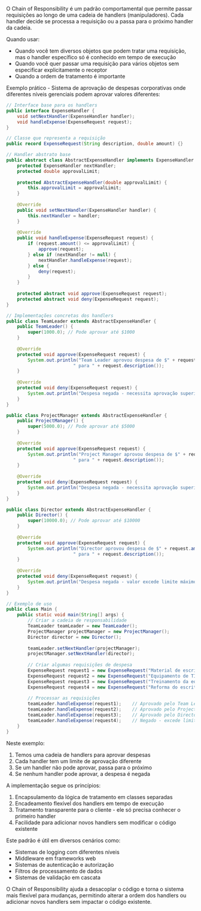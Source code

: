 O Chain of Responsibility é um padrão comportamental que permite passar requisições ao longo de uma cadeia de handlers (manipuladores). Cada handler decide se processa a requisição ou a passa para o próximo handler da cadeia.

Quando usar:
- Quando você tem diversos objetos que podem tratar uma requisição, mas o handler específico só é conhecido em tempo de execução
- Quando você quer passar uma requisição para vários objetos sem especificar explicitamente o receptor
- Quando a ordem de tratamento é importante

Exemplo prático - Sistema de aprovação de despesas corporativas onde diferentes níveis gerenciais podem aprovar valores diferentes:

```java
// Interface base para os handlers
public interface ExpenseHandler {
    void setNextHandler(ExpenseHandler handler);
    void handleExpense(ExpenseRequest request);
}

// Classe que representa a requisição
public record ExpenseRequest(String description, double amount) {}

// Handler abstrato base
public abstract class AbstractExpenseHandler implements ExpenseHandler {
    protected ExpenseHandler nextHandler;
    protected double approvalLimit;
    
    protected AbstractExpenseHandler(double approvalLimit) {
        this.approvalLimit = approvalLimit;
    }
    
    @Override
    public void setNextHandler(ExpenseHandler handler) {
        this.nextHandler = handler;
    }
    
    @Override
    public void handleExpense(ExpenseRequest request) {
        if (request.amount() <= approvalLimit) {
            approve(request);
        } else if (nextHandler != null) {
            nextHandler.handleExpense(request);
        } else {
            deny(request);
        }
    }
    
    protected abstract void approve(ExpenseRequest request);
    protected abstract void deny(ExpenseRequest request);
}

// Implementações concretas dos handlers
public class TeamLeader extends AbstractExpenseHandler {
    public TeamLeader() {
        super(1000.0); // Pode aprovar até $1000
    }
    
    @Override
    protected void approve(ExpenseRequest request) {
        System.out.println("Team Leader aprovou despesa de $" + request.amount() + 
                         " para " + request.description());
    }
    
    @Override
    protected void deny(ExpenseRequest request) {
        System.out.println("Despesa negada - necessita aprovação superior");
    }
}

public class ProjectManager extends AbstractExpenseHandler {
    public ProjectManager() {
        super(5000.0); // Pode aprovar até $5000
    }
    
    @Override
    protected void approve(ExpenseRequest request) {
        System.out.println("Project Manager aprovou despesa de $" + request.amount() + 
                         " para " + request.description());
    }
    
    @Override
    protected void deny(ExpenseRequest request) {
        System.out.println("Despesa negada - necessita aprovação superior");
    }
}

public class Director extends AbstractExpenseHandler {
    public Director() {
        super(10000.0); // Pode aprovar até $10000
    }
    
    @Override
    protected void approve(ExpenseRequest request) {
        System.out.println("Director aprovou despesa de $" + request.amount() + 
                         " para " + request.description());
    }
    
    @Override
    protected void deny(ExpenseRequest request) {
        System.out.println("Despesa negada - valor excede limite máximo de aprovação");
    }
}

// Exemplo de uso
public class Main {
    public static void main(String[] args) {
        // Criar a cadeia de responsabilidade
        TeamLeader teamLeader = new TeamLeader();
        ProjectManager projectManager = new ProjectManager();
        Director director = new Director();
        
        teamLeader.setNextHandler(projectManager);
        projectManager.setNextHandler(director);
        
        // Criar algumas requisições de despesa
        ExpenseRequest request1 = new ExpenseRequest("Material de escritório", 800.0);
        ExpenseRequest request2 = new ExpenseRequest("Equipamento de TI", 4500.0);
        ExpenseRequest request3 = new ExpenseRequest("Treinamento da equipe", 8000.0);
        ExpenseRequest request4 = new ExpenseRequest("Reforma do escritório", 15000.0);
        
        // Processar as requisições
        teamLeader.handleExpense(request1);    // Aprovado pelo Team Leader
        teamLeader.handleExpense(request2);    // Aprovado pelo Project Manager
        teamLeader.handleExpense(request3);    // Aprovado pelo Director
        teamLeader.handleExpense(request4);    // Negado - excede limite máximo
    }
}
```

Neste exemplo:

1. Temos uma cadeia de handlers para aprovar despesas
2. Cada handler tem um limite de aprovação diferente
3. Se um handler não pode aprovar, passa para o próximo
4. Se nenhum handler pode aprovar, a despesa é negada

A implementação segue os princípios:

1. Encapsulamento da lógica de tratamento em classes separadas
2. Encadeamento flexível dos handlers em tempo de execução
3. Tratamento transparente para o cliente - ele só precisa conhecer o primeiro handler
4. Facilidade para adicionar novos handlers sem modificar o código existente

Este padrão é útil em diversos cenários como:
- Sistemas de logging com diferentes níveis
- Middleware em frameworks web
- Sistemas de autenticação e autorização
- Filtros de processamento de dados
- Sistemas de validação em cascata

O Chain of Responsibility ajuda a desacoplar o código e torna o sistema mais flexível para mudanças, permitindo alterar a ordem dos handlers ou adicionar novos handlers sem impactar o código existente.